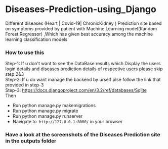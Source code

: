 # Diseases-Prediction-using_Django
Different diseases (Heart | Covid-19| ChronicKidney ) Prediction site based on symptoms provided by patient with Machine Learning model(Random Forest Regressor) ,Which has given best accuracy among the machine learning classification models <br>
### How to use this <br>
Step-1: If u don't want to see the DataBase results which Display the users login details and diseases prediction details of respective users please skip step 2&3<br> 
Step-2: If u do want manage the backend by urself plse follow the link that provided in step-3 <br>
Step-3: https://docs.djangoproject.com/en/3.2/ref/databases/Sqlite<br>
Then
- Run python manage.py makemigrations
- Run python manage.py migrate
- Run python manage.py runserver
- Navigate to``` http://127.0.0.1:8000/``` in your browser

### Have a look at the screenshots of the Diseases Prediction site in the outputs folder

